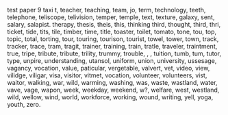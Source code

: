 test paper 9
taxi t, teacher, teaching, team, jo, term, technology, teeth, telephone, teliscope, telivision, temper, temple, text, texture, galaxy, sent, salary, salapist. therapy, thesis, theis, this, thinking third, thought, third, thri, ticket, tide, tits, tile, timber, time, title, toaster, toilet, tomato, tone, tou, top, topic, total, torting, tour, touring, tourison, tourist, towel, tower, town, track, tracker, trace, tram, tragit, trainer, training, train, tratle, traveler, traintment, true, tripe, tribute, tribute, trility, trummy, trouble, , , tuition, tumb, tum, tutor, type, unpire, understanding, utansol, uniform, union, university, ussesage, vagancy, vocation, value, paticular, vergetable, valvert, vet, video, view, vilidge, viligar, visa, visitor, vitmet, vocation, volunteer, volunteers, vist, waitor, walking, war, wild, warming, washing, was, waste, wastland, water, vave, vage, wapon, week, weekday, weekend, w?, welfare, west, westland, wild, wellow, wind, world, workforce, working, wound, writing, yell, yoga, youth, zero.